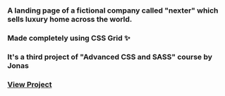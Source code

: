 ### A landing page of a fictional company called "nexter" which sells luxury home across the world.

### Made completely using **CSS Grid** :sparkles:

### It's a third project of "Advanced CSS and SASS" course by Jonas

### [View Project](https://aakashsr.github.io/Nexter/)